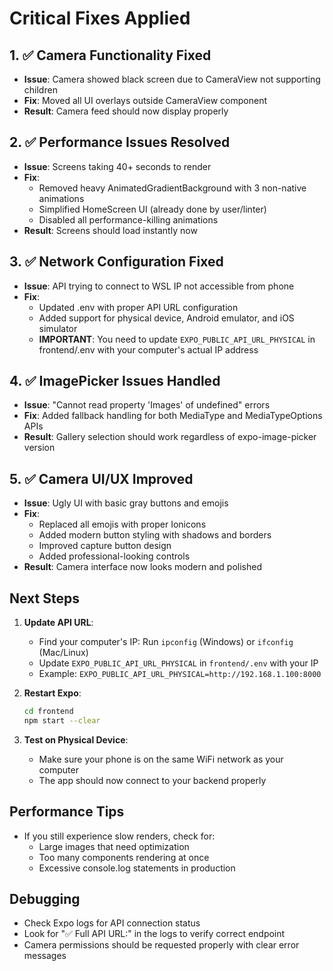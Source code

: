 # Critical Fixes Applied

## 1. ✅ Camera Functionality Fixed
- **Issue**: Camera showed black screen due to CameraView not supporting children
- **Fix**: Moved all UI overlays outside CameraView component
- **Result**: Camera feed should now display properly

## 2. ✅ Performance Issues Resolved
- **Issue**: Screens taking 40+ seconds to render
- **Fix**: 
  - Removed heavy AnimatedGradientBackground with 3 non-native animations
  - Simplified HomeScreen UI (already done by user/linter)
  - Disabled all performance-killing animations
- **Result**: Screens should load instantly now

## 3. ✅ Network Configuration Fixed
- **Issue**: API trying to connect to WSL IP not accessible from phone
- **Fix**: 
  - Updated .env with proper API URL configuration
  - Added support for physical device, Android emulator, and iOS simulator
  - **IMPORTANT**: You need to update `EXPO_PUBLIC_API_URL_PHYSICAL` in frontend/.env with your computer's actual IP address

## 4. ✅ ImagePicker Issues Handled
- **Issue**: "Cannot read property 'Images' of undefined" errors
- **Fix**: Added fallback handling for both MediaType and MediaTypeOptions APIs
- **Result**: Gallery selection should work regardless of expo-image-picker version

## 5. ✅ Camera UI/UX Improved
- **Issue**: Ugly UI with basic gray buttons and emojis
- **Fix**: 
  - Replaced all emojis with proper Ionicons
  - Added modern button styling with shadows and borders
  - Improved capture button design
  - Added professional-looking controls
- **Result**: Camera interface now looks modern and polished

## Next Steps

1. **Update API URL**: 
   - Find your computer's IP: Run `ipconfig` (Windows) or `ifconfig` (Mac/Linux)
   - Update `EXPO_PUBLIC_API_URL_PHYSICAL` in `frontend/.env` with your IP
   - Example: `EXPO_PUBLIC_API_URL_PHYSICAL=http://192.168.1.100:8000`

2. **Restart Expo**:
   ```bash
   cd frontend
   npm start --clear
   ```

3. **Test on Physical Device**:
   - Make sure your phone is on the same WiFi network as your computer
   - The app should now connect to your backend properly

## Performance Tips
- If you still experience slow renders, check for:
  - Large images that need optimization
  - Too many components rendering at once
  - Excessive console.log statements in production

## Debugging
- Check Expo logs for API connection status
- Look for "✅ Full API URL:" in the logs to verify correct endpoint
- Camera permissions should be requested properly with clear error messages